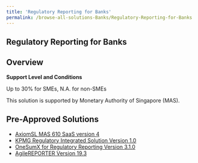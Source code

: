 ```yaml
---
title: 'Regulatory Reporting for Banks'
permalink: /browse-all-solutions-Banks/Regulatory-Reporting-for-Banks
---
```


## Regulatory Reporting for Banks
## Overview

**Support Level and Conditions**

Up to 30% for SMEs, N.A. for non-SMEs

This solution is supported by Monetary Authority of Singapore (MAS).

## Pre-Approved Solutions

- <a href='/productivity-solutions-grant/solutionrepo/solution1476' target='_blank'>AxiomSL MAS 610 SaaS version 4</a><br>
- <a href='/productivity-solutions-grant/solutionrepo/solution1479' target='_blank'>KPMG Regulatory Integrated Solution Version 1.0</a><br>
- <a href='/productivity-solutions-grant/solutionrepo/solution1484' target='_blank'>OneSumX for Regulatory Reporting Version 3.1.0</a><br>
- <a href='/productivity-solutions-grant/solutionrepo/solution1833' target='_blank'>AgileREPORTER Version 19.3</a><br>
